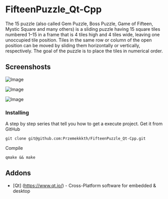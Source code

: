 # FifteenPuzzle_Qt-Cpp
The 15 puzzle (also called Gem Puzzle, Boss Puzzle, Game of Fifteen, Mystic Square and many others) is a sliding puzzle having 15 square tiles numbered 1–15 in a frame that is 4 tiles high and 4 tiles wide, leaving one unoccupied tile position. Tiles in the same row or column of the open position can be moved by sliding them horizontally or vertically, respectively. The goal of the puzzle is to place the tiles in numerical order.

## Screenshosts

![Image](https://user-images.githubusercontent.com/28188300/173508888-e0dbd35b-00b8-45a7-a01f-5fd2b19057f2.png)

![Image](https://user-images.githubusercontent.com/28188300/173508893-48235a88-e539-4fbb-9b2b-10986eefd9cb.png)

![Image](https://user-images.githubusercontent.com/28188300/173508895-dba40ef1-d7e3-4ad9-be41-afbb2addf98f.png)

### Installing
A step by step series  that tell you how to get a execute project.
Get it from GitHub
```
git clone git@github.com:Przemekkkth/FifteenPuzzle_Qt-Cpp.git
```
Compile
```
qmake && make
```
## Addons
* [Qt] (https://www.qt.io/) - Cross-Platform software for embedded & desktop

